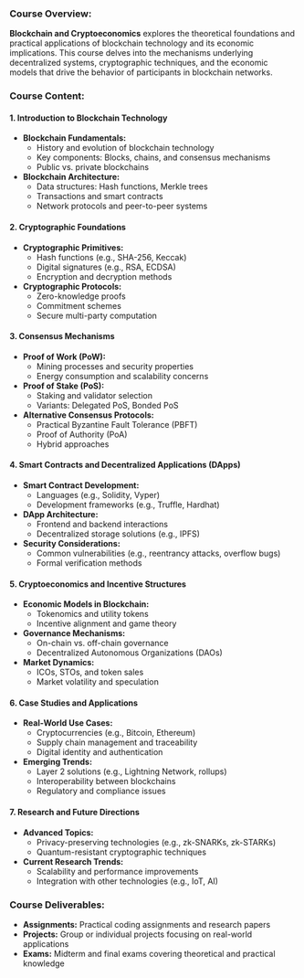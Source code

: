 ### Course Overview:
**Blockchain and Cryptoeconomics** explores the theoretical foundations and practical applications of blockchain technology and its economic implications. This course delves into the mechanisms underlying decentralized systems, cryptographic techniques, and the economic models that drive the behavior of participants in blockchain networks.

### Course Content:

#### **1. Introduction to Blockchain Technology**
- **Blockchain Fundamentals:**
  - History and evolution of blockchain technology
  - Key components: Blocks, chains, and consensus mechanisms
  - Public vs. private blockchains
- **Blockchain Architecture:**
  - Data structures: Hash functions, Merkle trees
  - Transactions and smart contracts
  - Network protocols and peer-to-peer systems

#### **2. Cryptographic Foundations**
- **Cryptographic Primitives:**
  - Hash functions (e.g., SHA-256, Keccak)
  - Digital signatures (e.g., RSA, ECDSA)
  - Encryption and decryption methods
- **Cryptographic Protocols:**
  - Zero-knowledge proofs
  - Commitment schemes
  - Secure multi-party computation

#### **3. Consensus Mechanisms**
- **Proof of Work (PoW):**
  - Mining processes and security properties
  - Energy consumption and scalability concerns
- **Proof of Stake (PoS):**
  - Staking and validator selection
  - Variants: Delegated PoS, Bonded PoS
- **Alternative Consensus Protocols:**
  - Practical Byzantine Fault Tolerance (PBFT)
  - Proof of Authority (PoA)
  - Hybrid approaches

#### **4. Smart Contracts and Decentralized Applications (DApps)**
- **Smart Contract Development:**
  - Languages (e.g., Solidity, Vyper)
  - Development frameworks (e.g., Truffle, Hardhat)
- **DApp Architecture:**
  - Frontend and backend interactions
  - Decentralized storage solutions (e.g., IPFS)
- **Security Considerations:**
  - Common vulnerabilities (e.g., reentrancy attacks, overflow bugs)
  - Formal verification methods

#### **5. Cryptoeconomics and Incentive Structures**
- **Economic Models in Blockchain:**
  - Tokenomics and utility tokens
  - Incentive alignment and game theory
- **Governance Mechanisms:**
  - On-chain vs. off-chain governance
  - Decentralized Autonomous Organizations (DAOs)
- **Market Dynamics:**
  - ICOs, STOs, and token sales
  - Market volatility and speculation

#### **6. Case Studies and Applications**
- **Real-World Use Cases:**
  - Cryptocurrencies (e.g., Bitcoin, Ethereum)
  - Supply chain management and traceability
  - Digital identity and authentication
- **Emerging Trends:**
  - Layer 2 solutions (e.g., Lightning Network, rollups)
  - Interoperability between blockchains
  - Regulatory and compliance issues

#### **7. Research and Future Directions**
- **Advanced Topics:**
  - Privacy-preserving technologies (e.g., zk-SNARKs, zk-STARKs)
  - Quantum-resistant cryptographic techniques
- **Current Research Trends:**
  - Scalability and performance improvements
  - Integration with other technologies (e.g., IoT, AI)

### Course Deliverables:
- **Assignments:** Practical coding assignments and research papers
- **Projects:** Group or individual projects focusing on real-world applications
- **Exams:** Midterm and final exams covering theoretical and practical knowledge
